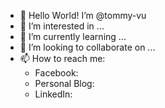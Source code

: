 - 👋 Hello World! I’m @tommy-vu
- 👀 I’m interested in ...
- 🌱 I’m currently learning ...
- 💞️ I’m looking to collaborate on ...
- 📫 How to reach me:
  - Facebook: 
  - Personal Blog:
  - LinkedIn:  

<!---
tommy-vu/tommy-vu is a ✨ special ✨ repository because its `README.md` (this file) appears on your GitHub profile.
You can click the Preview link to take a look at your changes.
--->
